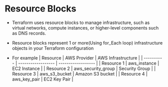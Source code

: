 # Resource Blocks

- Terraform uses resource blocks to manage infrastructure, such as virtual networks, compute instances,
or higher-level components such as DNS records. 
- Resource blocks represent 1 or more(Using for_Each loop) infrastructure objects in your Terraform configuration

- For example
| Resource   | AWS Provider       | AWS Infrastructure |
| ---------- | ------------------ | ------------------ |
| Resource 1 | aws_instance       | EC2 Instance       |
| Resource 2 | aws_security_group | Security Group     |
| Resource 3 | aws_s3_bucket      | Amazon S3 bucket   |
| Resource 4 | aws_key_pair       | EC2 Key Pair       |


